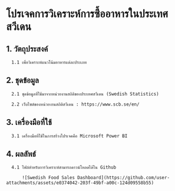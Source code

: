 # **โปรเจคการวิเคราะห์การซื้ออาหารในประเทศสวีเดน**

## 1. วัตถุประสงค์

      1.1 เพื่อวิเคราะห์แนวโน้มอาหารแต่ละประเภท

## 2. ชุดข้อมูล

      2.1 ชุดข้อมูลที่ใช้มาจากหน่วยงานสถิติของประเทศสวีเดน (Swedish Statistics)

      2.2 เว็บไซต์ของหน่วยงานสถิติสวีเดน : https://www.scb.se/en/
      
## 3. เครื่องมือที่ใช้

      3.1 เครื่องมือที่ใช้ในการสร้างโปรเจคคือ Microsoft Power BI

## 4. ผลลัพธ์

      4.1 ไฟล์สำหรับการวิเคราะห์สามารถดาวน์โหลดได้ใน Github
      
          ![Swedish Food Sales Dashboard](https://github.com/user-attachments/assets/e0374042-203f-49bf-a00c-124d09558b55)
